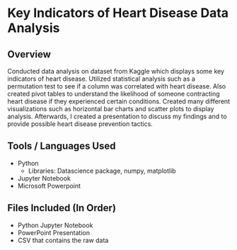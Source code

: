 # Key Indicators of Heart Disease Data Analysis

## Overview
Conducted data analysis on dataset from Kaggle which displays some key indicators of heart disease. Utilized statistical analysis such as a permutation test to see if a column was correlated with heart disease. Also created pivot tables to understand the likelihood of someone contracting heart disease if they experienced certain conditions. Created many different visualizations such as horizontal bar charts and scatter plots to display analysis. Afterwards, I created a presentation to discuss my findings and to provide possible heart disease prevention tactics.

## Tools / Languages Used
* Python
  * Libraries: Datascience package, numpy, matplotlib
* Jupyter Notebook
* Microsoft Powerpoint

## Files Included (In Order)
* Python Jupyter Notebook
* PowerPoint Presentation
* CSV that contains the raw data
